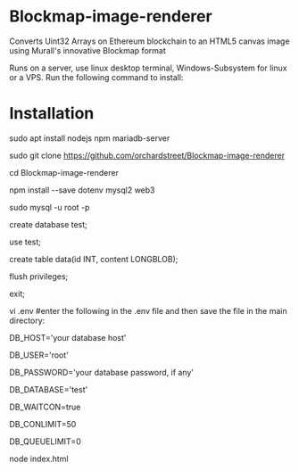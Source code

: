 # Blockmap-image-renderer
Converts Uint32 Arrays on Ethereum blockchain to an HTML5 canvas image using Murall's innovative Blockmap format

Runs on a server, use linux desktop terminal, Windows-Subsystem for linux or a VPS.  Run the following command to install:
# Installation
sudo apt install nodejs npm mariadb-server

sudo git clone https://github.com/orchardstreet/Blockmap-image-renderer

cd Blockmap-image-renderer

npm install --save dotenv mysql2 web3

sudo mysql -u root -p

create database test;

use test;

create table data(id INT, content LONGBLOB);

flush privileges;

exit;

vi .env   #enter the following in the .env file and then save the file in the main directory:

DB_HOST='your database host'

DB_USER='root'

DB_PASSWORD='your database password, if any'

DB_DATABASE='test'

DB_WAITCON=true

DB_CONLIMIT=50

DB_QUEUELIMIT=0

node index.html
